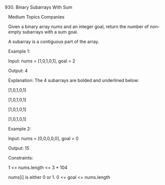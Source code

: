 930. Binary Subarrays With Sum

Medium Topics Companies

Given a binary array nums and an integer goal, return the number of non-empty subarrays with a sum goal.

A subarray is a contiguous part of the array.
 

Example 1:

Input: nums = [1,0,1,0,1], goal = 2

Output: 4

Explanation: The 4 subarrays are bolded and underlined below:

[1,0,1,0,1]

[1,0,1,0,1]

[1,0,1,0,1]

[1,0,1,0,1]

Example 2:

Input: nums = [0,0,0,0,0], goal = 0

Output: 15
 

Constraints:

1 <= nums.length <= 3 * 104

nums[i] is either 0 or 1.
0 <= goal <= nums.length

